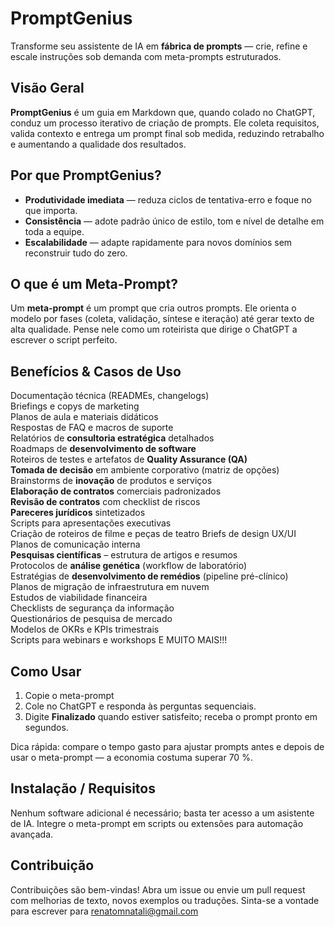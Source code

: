 # PromptGenius

Transforme seu assistente de IA em **fábrica de prompts** — crie, refine e escale instruções sob demanda com meta-prompts estruturados.

## Visão Geral
**PromptGenius** é um guia em Markdown que, quando colado no ChatGPT, conduz um processo iterativo de criação de prompts. Ele coleta requisitos, valida contexto e entrega um prompt final sob medida, reduzindo retrabalho e aumentando a qualidade dos resultados.

## Por que PromptGenius?
- **Produtividade imediata** — reduza ciclos de tentativa-erro e foque no que importa.  
- **Consistência** — adote padrão único de estilo, tom e nível de detalhe em toda a equipe.  
- **Escalabilidade** — adapte rapidamente para novos domínios sem reconstruir tudo do zero.

## O que é um Meta-Prompt?
Um **meta-prompt** é um prompt que cria outros prompts. Ele orienta o modelo por fases (coleta, validação, síntese e iteração) até gerar texto de alta qualidade. Pense nele como um roteirista que dirige o ChatGPT a escrever o script perfeito.

## Benefícios & Casos de Uso
Documentação técnica (READMEs, changelogs)  
Briefings e copys de marketing  
Planos de aula e materiais didáticos  
Respostas de FAQ e macros de suporte  
Relatórios de **consultoria estratégica** detalhados  
Roadmaps de **desenvolvimento de software**  
Roteiros de testes e artefatos de **Quality Assurance (QA)**  
**Tomada de decisão** em ambiente corporativo (matriz de opções)  
Brainstorms de **inovação** de produtos e serviços  
**Elaboração de contratos** comerciais padronizados  
**Revisão de contratos** com checklist de riscos  
**Pareceres jurídicos** sintetizados  
Scripts para apresentações executivas  
Criação de roteiros de filme e peças de teatro
Briefs de design UX/UI  
Planos de comunicação interna  
**Pesquisas científicas** – estrutura de artigos e resumos  
Protocolos de **análise genética** (workflow de laboratório)  
Estratégias de **desenvolvimento de remédios** (pipeline pré-clínico)  
Planos de migração de infraestrutura em nuvem  
Estudos de viabilidade financeira  
Checklists de segurança da informação  
Questionários de pesquisa de mercado  
Modelos de OKRs e KPIs trimestrais  
Scripts para webinars e workshops
E MUITO MAIS!!!

## Como Usar
1. Copie o meta-prompt
2. Cole no ChatGPT e responda às perguntas sequenciais.  
3. Digite **Finalizado** quando estiver satisfeito; receba o prompt pronto em segundos.

Dica rápida: compare o tempo gasto para ajustar prompts antes e depois de usar o meta-prompt — a economia costuma superar 70 %.

## Instalação / Requisitos
Nenhum software adicional é necessário; basta ter acesso a um asistente de IA. Integre o meta-prompt em scripts ou extensões para automação avançada.

## Contribuição
Contribuições são bem-vindas! Abra um issue ou envie um pull request com melhorias de texto, novos exemplos ou traduções.
Sinta-se a vontade para escrever para [renatomnatali@gmail.com](mailto:renatomnatali@gmail.com)
